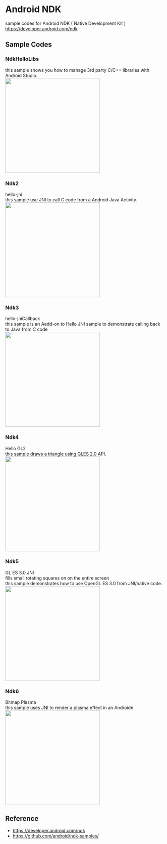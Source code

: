 Android NDK
===============

sample codes for Android  NDK ( Native Development Kit ) <br/>
https://developer.android.com/ndk <br/>

## Sample Codes  <br/>

### NdkHelloLibs  <br/>
this sample shows you how to manage 3rd party C/C++ libraries with Android Studio. <br/>
<image src="https://raw.githubusercontent.com/ohwada/Android_Samples/master/NdkHelloLibs/screenshot/ndk_hello_libs_main.png" width="300" /><br/>

### Ndk2  <br/>
hello-jni <br/>
this sample use JNI to call C code from a Android Java Activity. <br/>
<image src="https://raw.githubusercontent.com/ohwada/Android_Samples/master/Ndk2/screenshot/ndk2_main.png" width="300" /><br/>

### Ndk3 <br/>
hello-jniCallback <br/>
this sample is an Aadd-on to Hello JNI sample to demonstrate calling back to Java from C code <br/>
<image src="https://raw.githubusercontent.com/ohwada/Android_Samples/master/Ndk3/screenshot/ndk3_main.png" width="300" /><br/>

### Ndk4 <br/>
Hello GL2 <br/>
this sample draws a triangle using GLES 2.0 API. <br/>
<image src="https://raw.githubusercontent.com/ohwada/Android_Samples/master/Ndk4/screenshot/ndk4_main.png" width="300" /><br/>

### Ndk5 <br/>
GL ES 3.0 JNI <br/>
fills small rotating squares on on the entire screen <br/>
this sample demonstrates how to use OpenGL ES 3.0 from JNI/native code. <br/>
<image src="https://raw.githubusercontent.com/ohwada/Android_Samples/master/Ndk5/screen/ndk5_main.png" width="300" /><br/>

### Ndk6 <br/>
Bitmap Plasma <br/>
this sample uses JNI to render a plasma effect in an Androide <br/>
<image src="https://raw.githubusercontent.com/ohwada/Android_Samples/master/Ndk6/screenshot/ndk6_main.png" width="300" /><br/>


## Reference <br/>
- https://developer.android.com/ndk
- https://github.com/android/ndk-samples/


